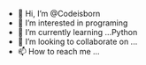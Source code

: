 - 👋 Hi, I’m @Codeisborn
- 👀 I’m interested in programing
- 🌱 I’m currently learning ...Python
- 💞️ I’m looking to collaborate on ...
- 📫 How to reach me ...

<!---
Codeisborn/Codeisborn is a ✨ special ✨ repository because its `README.md` (this file) appears on your GitHub profile.
You can click the Preview link to take a look at your changes.
--->
